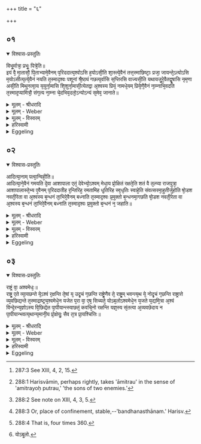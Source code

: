 +++
title = "६"

+++


## ०१


<details open><summary>विश्वास-प्रस्तुतिः</summary>

विभू᳘र्मात्रा᳘ प्रभूः᳘ पित्रे᳘ति॥  
इयं वै᳘ मा᳘तासौ᳘ पि᳘ताभ्यामे᳘वैनम् प᳘रिददात्य᳘श्वोऽसि ह᳘योऽसी᳘ति शा᳘स्त्ये᳘वैनं तत्त᳘स्माछिष्टाः᳘ प्रजा᳘ जायन्ते᳘ऽत्योऽसि म᳘योऽसीत्य᳘त्ये᳘वैनं नयति त᳘स्माद᳘श्वः पशूनां श्रै᳘ष्ठ्यं गछत्य᳘र्वासि स᳘प्तिरसि वाज्यसी᳘ति यथायजु᳘रे᳘वैतद्वृ᳘षासि नृम᳘णा असी᳘ति मिथुनत्वा᳘य य᳘युर्ना᳘मासि शि᳘शुर्ना᳘मासी᳘त्येतद्वा अ᳘श्वस्य प्रियं᳘ नामधे᳘यम् प्रिये᳘णै᳘वैनं ना᳘म्नाभि᳘वदति त᳘स्माद᳘प्यामित्रौ᳘ संग᳘त्य ना᳘म्ना चे᳘दभिव᳘दतो᳘ऽन्योऽन्यं स᳘मेव᳘ जानाते॥
</details>

<details><summary>मूलम् - श्रीधरादि</summary>

विभू᳘र्मात्रा᳘ प्रभूः᳘ पित्रे᳘ति॥  
इयं वै᳘ मा᳘तासौ᳘ पि᳘ताभ्यामे᳘वैनम् प᳘रिददात्य᳘श्वोऽसि ह᳘योऽसी᳘ति शा᳘स्त्ये᳘वैनं तत्त᳘स्माछिष्टाः᳘ प्रजा᳘ जायन्ते᳘ऽत्योऽसि म᳘योऽसीत्य᳘त्ये᳘वैनं नयति त᳘स्माद᳘श्वः पशूनां श्रै᳘ष्ठ्यं गछत्य᳘र्वासि स᳘प्तिरसि वाज्यसी᳘ति यथायजु᳘रे᳘वैतद्वृ᳘षासि नृम᳘णा असी᳘ति मिथुनत्वा᳘य य᳘युर्ना᳘मासि शि᳘शुर्ना᳘मासी᳘त्येतद्वा अ᳘श्वस्य प्रियं᳘ नामधे᳘यम् प्रिये᳘णै᳘वैनं ना᳘म्नाभि᳘वदति त᳘स्माद᳘प्यामित्रौ᳘ संग᳘त्य ना᳘म्ना चे᳘दभिव᳘दतो᳘ऽन्योऽन्यं स᳘मेव᳘ जानाते॥
</details>

<details><summary>मूलम् - Weber</summary>

विभू᳘र्मात्रा᳘ प्रभूः᳘ पित्रे᳘ति॥  
इयं वै᳘ माॗतासौ᳘ पिॗताभ्यामेॗवैनम् प᳘रिददात्य᳘श्वोऽसि ह᳘योऽसी᳘ति शा᳘स्त्येॗवैनं तत्त᳘स्माछिष्टाः᳘ प्रजा᳘ जायन्ते᳘ऽत्योऽसि म᳘योऽसीत्य᳘त्येॗवैनं नयति त᳘स्माद᳘श्वः पशूनां श्रै᳘ष्ठ्यं गछत्य᳘र्वासि स᳘प्तिरसि वाज्यसी᳘ति यथायजु᳘रेॗवैतद्वृ᳘षासि नृम᳘णा असी᳘ति मिथुनत्वा᳘य य᳘युर्ना᳘मासि शि᳘शुर्ना᳘मासी᳘त्येतद्वा अ᳘श्वस्य प्रियं᳘ नामधे᳘यम् प्रिये᳘णैॗवैनं ना᳘म्नाभि᳘वदति त᳘स्माद᳘प्यामित्रौ᳘ संग᳘त्य ना᳘म्ना चे᳘दभिव᳘दतोॗऽन्योऽन्यᳫं स᳘मेव᳘ जानाते॥
</details>

<details><summary>मूलम् - विस्वरम्</summary>

**“विभूर्मात्रा प्रभूः पित्रा"**- इति । इयं वै माता । असौ पिता । आभ्यामेवैनं परिददाति । **"अश्वो ऽसि हयो ऽसि"**- इति । शास्त्येवैनं तत् । तस्माच्छिष्टाः प्रजा जायन्ते । **"अत्यो ऽसि मयो ऽसि"**- इति । अत्येवैनं नयति । तस्मादश्वः पशूनत्येति । तस्मादश्वः पशूनां श्रैष्ठ्यं गच्छति । **"अर्वासि सप्तिरसि वाज्यसि"**- इति । यथा यजुरेवैतत् । **"वृषा ऽसि नृमणा असि"**- इति, मिथुनत्वाय । **"ययुर्नामा ऽसि शिशुर्नामा ऽसि"**- इति । एतद्वा अश्वस्य प्रियं नामधेयम् । प्रियेणैवैनं नाम्ना ऽभिवदति । तस्मादप्यामित्रौ संगत्य नाम्ना चेदभिवदतः । अन्यो ऽन्यं समेव जानाते ॥ १ ॥ 
</details>

<details><summary>हरिस्वामी</summary>

**विभूर्मात्रे**ति । तृतीयायां सावित्र्यामिष्टौ “संस्थितायामुपोत्थायाध्वर्युश्च यजमानश्चाश्वस्य दक्षिणे कर्णे आजपतो विभूर्मात्रा प्रभूः पित्रेति" वक्ष्यति (श. प. १३ । ४ । २ । १५) । अत्र तु मन्त्रो व्याख्यायते । 'इयं वै माता' । एभ्य आध्वर्यवाद्वृष्टिलक्षणरेतःप्रतिग्रहाच्च । 'असौ पितेति' उक्तत्वादुदकासेकाच्च । तदुदकं तैलं पतिश्चास्यासौ पितेत्युच्यते । **आभ्यामेवैनं परिददाती**ति । विभूर्मात्रा प्रभूः पित्रा सन् । आदित्यानां पत्वानामनुगच्छेति कृत्वा द्यावापृथिवीभ्यामेवैनमश्वं परित्रातुं निवेदयति- **शास्त्येवैनं तदि**ति । महाशनस्त्वं गतौ विनिशास्ति शिक्षयत्येनं तदनुकारेण शिष्टाः स्वकर्मकुशलाः प्रजा जायंते । अत एव स तमश्वं नयतीति ब्रुवन् । अतिशब्दादव्ययादयमत्यशब्दो दर्शयति । अतिक्रम्यान्यान् यश्च भवतीत्यत्यः । अथवा “अत सातत्यगमने” इत्यस्मात्कर्तरि यत्प्रत्ययः । वर्षति सिञ्चति इति वृषा अन्यथा वर्षप्राप्तो ऽत्र दर्शितः । अन्यान्पशूनत्येति अतः अयमेवाश्व इत्युच्यते । अतिशयेन अश्नोनीति । यथा यजुरेवैतत् ब्राह्मणमिव ब्रुवन् अर्वतेः प्राप्तिकर्मणः । अर्वतीत्यर्वा । सर्पतीति सप्तिः । साधु वाजतीति वाजी । बुद्धावुत्पत्तिं दर्शयति- **मिथुनत्वाये**ति । वृषावान् मिथुनेन विना न भवतीति । नृमणा अपि नृभिर्विषयभूतैर्विना न भवतीति । सो ऽपि मिथुनरूपं विना साक्षीत्यभिप्रायः । एतद्वा अश्वस्य । प्रियं नामधेयमिति । विषयानत्यर्थं यातीति ययुः । अत्यर्थत्वं प्रशस्तार्थं चेति प्रियं । शिशुः शंसनीयो भवतीत्येतदपि प्रशंसानिमित्तत्वात् प्रियम् । आमित्रौ अमित्रायाः पुत्रौ ॥ १ ॥ 
</details>

<details><summary>Eggeling</summary>

1. [The Adhvaryu and Sacrificer whisper in the right ear of the horse, Vāj. S. XXII, 19 [^egg_721],] 'Plenteous by the mother, strengthful by the father,'--its mother, doubtless, is this (earth), and its father yonder (sky): it is to these two he commits it;--'a horse thou art, a steed thou art,'--he thereby instructs it, whence clever subjects (or children) are born to him;--'a courser (atya) thou art, a charger thou art,'--he therewith leads it beyond (ati), whence the horse goes beyond (surpasses) other animals, and whence the horse attains to pre-eminence among animals;--'a runner thou art, a racer thou art, a prize-winner thou

[^egg_721]: 287:3 See XIII, 4, 2, 15.

art,'--in accordance with the text is (the meaning of) this;--'a male thou art, well-disposed towards man thou art,'--this is with a view to its (or, his) being supplied with a mate;--'Speedy thou art called, Child thou art called,'--this is the horse's favourite name: by its favourite name he thus addresses it; whence even if two enemies [^egg_722], on meeting together, address one another by name, they get on amicably together.

[^egg_722]: 288:1 Harisvāmin, perhaps rightly, takes 'āmitrau' in the sense of 'amitrayoḥ putrau,' 'the sons of two enemies.'
</details>


## ०२


<details open><summary>विश्वास-प्रस्तुतिः</summary>

आदित्या᳘नाम् पत्वा᳘न्विही᳘ति॥  
आदित्या᳘ने᳘वैनं गमयति दे᳘वा आशापाला एतं᳘ देवेभ्यो᳘ऽश्वम् मेधा᳘य प्रो᳘क्षितं रक्षते᳘ति शतं वै त᳘ल्प्या राजपुत्रा᳘ आशापालास्ते᳘भ्य ए᳘वैनम् प᳘रिददातीह र᳘न्तिरिह᳘ रमतामिह धृ᳘तिरिह स्व᳘धृतिः स्वाहे᳘ति संवत्सरमा᳘हुतीर्जुहोति षो᳘डश नवती᳘रेता वा अ᳘श्वस्य ब᳘न्धनं ता᳘भिरे᳘वैनम् बध्नाति त᳘स्माद᳘श्वः प्र᳘मुक्तो ब᳘न्धनमा᳘गछति षो᳘डश नवती᳘रेता वा अ᳘श्वस्य ब᳘न्धनं ता᳘भिरे᳘वैनम् बध्नाति त᳘स्माद᳘श्वः प्र᳘मुक्तो ब᳘न्धनं न᳘ जहाति॥
</details>

<details><summary>मूलम् - श्रीधरादि</summary>

आदित्या᳘नाम् पत्वा᳘न्विही᳘ति॥  
आदित्या᳘ने᳘वैनं गमयति दे᳘वा आशापाला एतं᳘ देवेभ्यो᳘ऽश्वम् मेधा᳘य प्रो᳘क्षितं रक्षते᳘ति शतं वै त᳘ल्प्या राजपुत्रा᳘ आशापालास्ते᳘भ्य ए᳘वैनम् प᳘रिददातीह र᳘न्तिरिह᳘ रमतामिह धृ᳘तिरिह स्व᳘धृतिः स्वाहे᳘ति संवत्सरमा᳘हुतीर्जुहोति षो᳘डश नवती᳘रेता वा अ᳘श्वस्य ब᳘न्धनं ता᳘भिरे᳘वैनम् बध्नाति त᳘स्माद᳘श्वः प्र᳘मुक्तो ब᳘न्धनमा᳘गछति षो᳘डश नवती᳘रेता वा अ᳘श्वस्य ब᳘न्धनं ता᳘भिरे᳘वैनम् बध्नाति त᳘स्माद᳘श्वः प्र᳘मुक्तो ब᳘न्धनं न᳘ जहाति॥
</details>

<details><summary>मूलम् - Weber</summary>

आदित्या᳘नाम् पत्वा᳘न्विही᳘ति॥  
आदित्या᳘नेॗवैनं गमयति दे᳘वा आशापाला एतं᳘ देवेभ्यो᳘ऽश्वम् मेधा᳘य प्रो᳘क्षितं रक्षते᳘ति शतं वै त᳘ल्प्या राजपुत्रा᳘ आशापालास्ते᳘भ्य एॗवैनम् प᳘रिददातीह र᳘न्तिरिह᳘ रमतामिह धृ᳘तिरिह स्व᳘धृतिः स्वाहे᳘ति संवत्सरमा᳘हुतीर्जुहोति षो᳘डश नवती᳘रेता वा अ᳘श्वस्य ब᳘न्धनं ता᳘भिरेॗवैनम् बध्नाति त᳘स्माद᳘श्वः प्र᳘मुक्तो ब᳘न्धनमा᳘गछति षो᳘डश नवती᳘रेता वा अ᳘श्वस्य ब᳘न्धनं ता᳘भिरेॗवैनम् बध्नाति त᳘स्माद᳘श्वः प्र᳘मुक्तो ब᳘न्धनं न᳘ जहाति॥
</details>

<details><summary>मूलम् - विस्वरम्</summary>

**"आदित्यानां पत्वा ऽन्विहि"**- इति । आदित्यानेवैनं गमयति । **"देवा आशापाला एतं देवेभ्यो ऽश्वं मेधाय प्रोक्षितं रक्षत"**- इति । शतं वै तल्प्या राजपुत्रा आशापालाः । तेभ्य एवैनं परिददाति । **"इह रन्तिरिह रमतामिह धृतिरिह स्वधृतिः स्वाहा"**- (वा. सं. २२ । १९ ।) इति । संवत्सरमाहुतीर्जुहोति षोडश नवतीः । एता वा अश्वस्य बन्धनम् । ताभिरेवैनं बध्नाति । तस्मादश्वः प्रमुक्तो बन्धनमागच्छति । षोडश नवतीः । एत वा अश्वस्य बन्धनम् । ताभिरेवैनं बध्नाति । तस्मादश्वः प्रमुक्तो बन्धनं न जहाति ॥ २ ॥ 
</details>

<details><summary>हरिस्वामी</summary>

तल्प्याः । तल्पसाधवस्तल्याः । शतं शय्या गताः तल्पेन समं रात्रौ ये साधु रक्षंति राजपुत्राः । तेभ्य एवैनं परिददातीति । ब्रुवन् देवशब्दं तेष्टे गौणं दर्शयति । अथैते देवा इत्यत्र तु देवा आशापाला लक्ष्यन्ते । "इह रंतिरिह रमताम्" इति क्रमप्राप्तमंत्रानुक्रमणार्थं पुनर्वचनम् । **षोडश नवतीरि**ति । ता एताः संवत्सरे संपद्यन्ते । **एतामि**ति । इह रंतिरित्येवं प्रार्थना । 'बन्धनं' बध्यते ऽस्मिन्निति बंधनं स्थानं तस्मात्प्रमुक्तः स्वयमप्यागच्छति । (सत्ये च सत्यजन्यम् ?) ॥ २ ॥ 
</details>

<details><summary>Eggeling</summary>

2. 'Go thou along the way of the Ādityas!'--to the Ādityas he thus makes it go.--'Ye divine guardians of the quarters, protect this horse, sprinkled for sacrifice to the gods!'--the guardians of the quarters are a hundred princes born in wedlock: to them he commits it;--'here is joy: here let it rejoice!--here is safe keeping, here is its own safe keeping, hail!' For a year he offers the (four Dhr̥ti) oblations [^egg_723]--(amounting to) sixteen nineties, for they are the horse's chain [^egg_724], and it is therewith alone that he chains it; whence the horse when let loose returns to its chain: (they amount to) sixteen nineties [^egg_725]; for these (oblations of safe keeping) are the horse's chain, and it is therewith alone that he chains it, whence the horse, when let loose, does not (entirely) abandon its chain.

[^egg_723]: 288:2 See note on XIII, 4, 3, 5.

[^egg_724]: 288:3 Or, place of confinement, stable,--'bandhanasthānam.' Harisv.

[^egg_725]: 288:4 That is, four times 360.
</details>


## ०३


<details open><summary>विश्वास-प्रस्तुतिः</summary>

राष्ट्रं वा᳘ अश्वमेधः᳘॥  
राष्ट्र᳘ एते व्या᳘यछन्ते ये᳘ऽश्वं र᳘क्षन्ति ते᳘षां य᳘ उदृ᳘चं ग᳘छन्ति राष्ट्रे᳘णैव ते᳘ राष्ट्र᳘म् भवन्त्य᳘थ ये᳘ नोदृ᳘चं ग᳘छन्ति राष्ट्रात्ते व्य᳘वछिद्यन्ते त᳘स्माद्राष्ट्र्य᳘श्वमेधे᳘न यजेत प᳘रा वा᳘ एष᳘ सिच्यते᳘ योऽब᳘लोऽश्वमेधे᳘न य᳘जते य᳘द्यमि᳘त्रा अ᳘श्वं विन्दे᳘रन्य᳘ज्ञोऽस्य वि᳘छिद्येत पा᳘पीयान्त्स्याछतं᳘ कवचि᳘नो रक्षन्ति यज्ञ᳘स्य सं᳘तत्या अ᳘व्यवछेदाय न पा᳘पीयान्भवत्य᳘थान्य᳘मानी᳘य प्रो᳘क्षेयुः᳘ सैव त᳘त्र प्रा᳘यश्चित्तिः॥
</details>

<details><summary>मूलम् - श्रीधरादि</summary>

राष्ट्रं वा᳘ अश्वमेधः᳘॥  
राष्ट्र᳘ एते व्या᳘यछन्ते ये᳘ऽश्वं र᳘क्षन्ति ते᳘षां य᳘ उदृ᳘चं ग᳘छन्ति राष्ट्रे᳘णैव ते᳘ राष्ट्र᳘म् भवन्त्य᳘थ ये᳘ नोदृ᳘चं ग᳘छन्ति राष्ट्रात्ते व्य᳘वछिद्यन्ते त᳘स्माद्राष्ट्र्य᳘श्वमेधे᳘न यजेत प᳘रा वा᳘ एष᳘ सिच्यते᳘ योऽब᳘लोऽश्वमेधे᳘न य᳘जते य᳘द्यमि᳘त्रा अ᳘श्वं विन्दे᳘रन्य᳘ज्ञोऽस्य वि᳘छिद्येत पा᳘पीयान्त्स्याछतं᳘ कवचि᳘नो रक्षन्ति यज्ञ᳘स्य सं᳘तत्या अ᳘व्यवछेदाय न पा᳘पीयान्भवत्य᳘थान्य᳘मानी᳘य प्रो᳘क्षेयुः᳘ सैव त᳘त्र प्रा᳘यश्चित्तिः॥
</details>

<details><summary>मूलम् - Weber</summary>

राष्ट्रं वा᳘ अश्वमेधः᳟॥  
राष्ट्र᳘ एते व्या᳘यछन्ते ये᳘ऽश्वं र᳘क्षन्ति ते᳘षां य᳘ उदृ᳘चं ग᳘छन्ति राष्ट्रे᳘णैव ते᳘ राष्ट्र᳘म् भवन्त्य᳘थ येॗ नोदृ᳘चं ग᳘छन्ति राष्ट्रात्ते व्य᳘वछिद्यन्ते त᳘स्माद्राष्ट्र्य᳘श्वमेधे᳘न यजेत प᳘रा वा᳘ एष᳘ सिच्यतेॗ योऽब᳘लोऽश्वमेधे᳘न [^wbr_1] य᳘जते य᳘द्यमि᳘त्रा अ᳘श्वं विन्दे᳘रन्यॗज्ञोऽस्य वि᳘छिद्येत पा᳘पीयान्त्स्याछतं᳘ कवचि᳘नो रक्षन्ति यज्ञ᳘स्य सं᳘तत्या अ᳘व्यवछेदाय न पा᳘पीयान्भवत्य᳘थान्य᳘मानी᳘य प्रो᳘क्षेयुःॗ सैव त᳘त्र प्रा᳘यश्चित्तिः॥  

[^wbr_1]: योऽबॗलो.
</details>

<details><summary>मूलम् - विस्वरम्</summary>

राष्ट्रं वा अश्वमेधः । राष्ट्र एते व्यायच्छन्ति । ये ऽश्वं रक्षन्ति । तेषां य उदृचं गच्छन्ति । राष्ट्रेणैव ते राष्ट्रं भवन्ति । अथ ये नोदृचं गच्छन्ति । राष्ट्रात्ते व्यवच्छिद्यन्ते । तस्माद्द्राष्ट्र्यश्वमेधेन यजेत । परा वा एष सिच्यते । यो ऽबलो ऽश्वमेधेन यजते । यद्यमित्रा अश्वं विन्देरन् । यज्ञो ऽस्य विच्छिद्येत । पापीयान् स्यात् । शतं कवचिनो रक्षन्ति । यज्ञस्य सन्तत्या अव्यवच्छेदाय । न पापीयान् भवति । अथान्यमानीय प्रोक्षेयुः । सैव तत्र प्रायश्चित्तिः ॥ ३ ॥ 
</details>

<details><summary>हरिस्वामी</summary>

राष्ट्रं जनपदम् । अश्वमेधकारणम् । कथं ? यस्मात् राष्ट्रे एते विविधं आयच्छन्ते व्याप्रियंते । तेषां ये राजपुत्रादयो राजन्यादयः उद्दृचं समाप्तिं गच्छंति । अश्वमात्राद्रक्षंति । ते राष्ट्रेणैवाश्वमेधेन हेतुना राष्ट्रं राष्ट्रात् स्वं रक्षंति राजपुत्रादयो भवंति । तयैव सेवया देशा आप्ताश्च प्राप्नुवंतीत्यर्थः । तस्मात् राष्ट्री राष्ट्रपतिः । अश्वमेधेन यजेतेति विधिः । परा बहिः । परासिच्यते क्षीयंते ऽरातयः । अबलो मंदबलः सामंतेभ्यः । अश्वमेधेन यजते ॥ ३ ॥ 

इति श्रीमदाचार्यहरिस्वामिनः कृतौ माध्यन्दिनीयशतपथब्राह्मणभाष्ये त्रयोदशकाण्डे प्रथमे ऽध्याये षष्ठं ब्राह्मणम् ॥ १३ । १ । ६ ॥ 
</details>

<details><summary>Eggeling</summary>

3. Verily, the Aśvamedha means royal sway: it is after royal sway that these strive who guard the horse. Those of them who reach the end become

 (sharers in) the royal sway, but those who do not reach the end are cut off from royal sway. Wherefore let him who holds royal sway perform the horse-sacrifice; for, verily, whosoever performs the horse-sacrifice, without possessing power, is poured (swept) away.--Now, were unfriendly, men to get hold of the horse, his sacrifice would be cut in twain, and he would become the poorer for it. A hundred men clad in armour guard it for the continuity and uninterrupted performance of the sacrifice; and he will not become the poorer for it; (but if it be lost) they should fetch another (horse), and sprinkle it: this is the expiation in that case.
</details>

